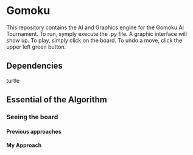 # Gomoku
This repository contains the AI and Graphics engine for the Gomoku AI Tournament. To run, symply execute the .py file.
A graphic interface will show up. To play, simply click on the board. To undo a move, click the upper left green button.
## Dependencies
turtle
## Essential of the Algorithm
### Seeing the board
#### Previous approaches
#### My Approach
